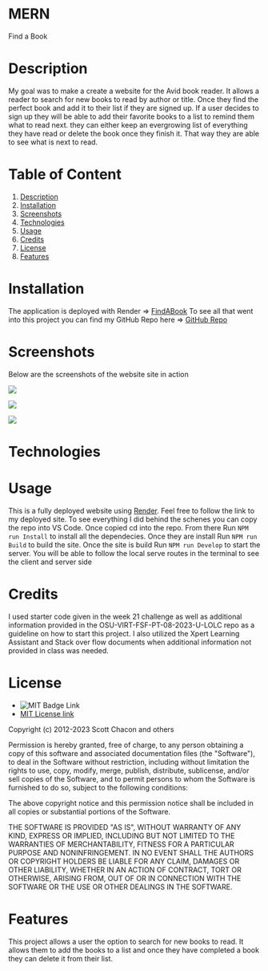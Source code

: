 # MERN
Find a Book

# Description

My goal was to make a create a website for the Avid book reader. It allows a reader to search for new books to read by author or title. Once they find the perfect book and add it to their list if they are signed up. If a user decides to sign up they will be able to add their favorite books to a list to remind them what to read next. they can either keep an evergrowing list of everything they have read or delete the book once they finish it. That way they are able to see what is next to read.

# Table of Content

1. [Description](#description)
2. [Installation](#installation)
3. [Screenshots](#screenshots)
4. [Technologies](#technologies)
4. [Usage](#usage)
5. [Credits](#credits)
6. [License](#license)
7. [Features](#features)

# Installation

The application is deployed with Render => [FindABook](https://zburnell-text-editor-80616e562f94.herokuapp.com/)
To see all that went into this project you can find my GitHub Repo here => [GitHub Repo](https://github.com/ZBurnell/MERN)

# Screenshots

Below are the screenshots of the website site in action

![](assets/.png)

![](assets/png)

![](assets/.png)

# Technologies


# Usage

This is a fully deployed website using [Render](https://dashboard.render.com/). Feel free to follow the link to my deployed site. To see everything I did behind the schenes you can copy the repo into VS Code. Once copied cd into the repo. From there Run `NPM run Install` to install all the dependecies. Once they are install Run `NPM run Build` to build the site. Once the site is build Run `NPM run Develop` to start the server. You will be able to follow the local serve routes in the terminal to see the client and server side 
   

# Credits
  
I used starter code given in the week 21 challenge as well as additional information provided in the OSU-VIRT-FSF-PT-08-2023-U-LOLC repo as a guideline on how to start this project. I also utilized the Xpert Learning Assistant and Stack over flow documents when additional information not provided in class was needed. 


# License

* ![MIT Badge Link](https://img.shields.io/badge/License-MIT-yellow.svg)
* [MIT License link](https://github.com/git/git-scm.com/blob/main/MIT-LICENSE.txt)
   
Copyright (c) 2012-2023 Scott Chacon and others

Permission is hereby granted, free of charge, to any person obtaining
a copy of this software and associated documentation files (the
"Software"), to deal in the Software without restriction, including
without limitation the rights to use, copy, modify, merge, publish,
distribute, sublicense, and/or sell copies of the Software, and to
permit persons to whom the Software is furnished to do so, subject to
the following conditions:

The above copyright notice and this permission notice shall be
included in all copies or substantial portions of the Software.

THE SOFTWARE IS PROVIDED "AS IS", WITHOUT WARRANTY OF ANY KIND,
EXPRESS OR IMPLIED, INCLUDING BUT NOT LIMITED TO THE WARRANTIES OF
MERCHANTABILITY, FITNESS FOR A PARTICULAR PURPOSE AND
NONINFRINGEMENT. IN NO EVENT SHALL THE AUTHORS OR COPYRIGHT HOLDERS BE
LIABLE FOR ANY CLAIM, DAMAGES OR OTHER LIABILITY, WHETHER IN AN ACTION
OF CONTRACT, TORT OR OTHERWISE, ARISING FROM, OUT OF OR IN CONNECTION
WITH THE SOFTWARE OR THE USE OR OTHER DEALINGS IN THE SOFTWARE.
    

# Features

This project allows a user the option to search for new books to read. It allows them to add the books to a list and once they have completed a book they can delete it from their list. 